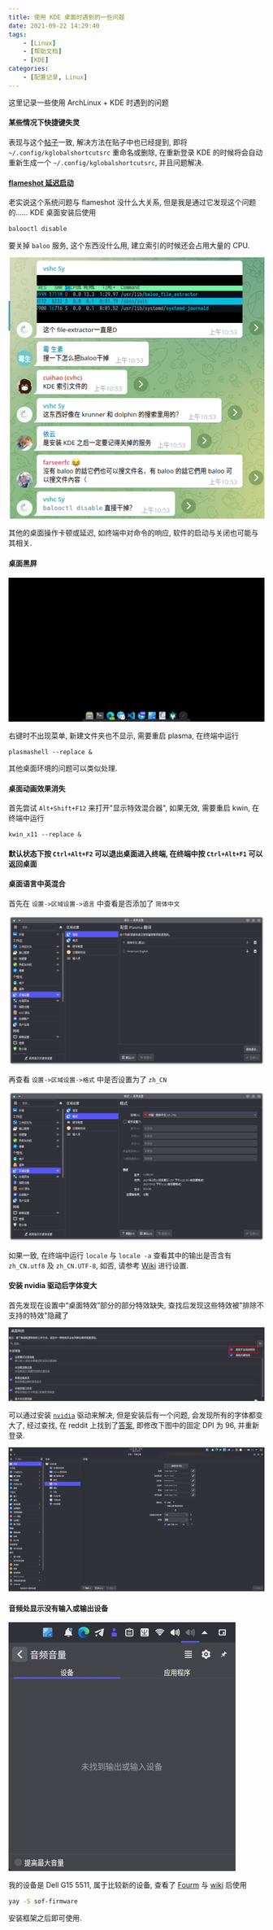 ```yaml
---
title: 使用 KDE 桌面时遇到的一些问题
date: 2021-09-22 14:29:40
tags: 
    - [Linux]
    - [帮助文档]
    - [KDE]
categories:
    - [配置记录, Linux]
---
```


这里记录一些使用 ArchLinux + KDE 时遇到的问题


<!-- more -->

#### 某些情况下快捷键失灵

表现与这个[帖子](https://forum.kde.org/viewtopic.php?f=17&t=166079)一致, 解决方法在贴子中也已经提到, 即将 `~/.config/kglobalshortcutsrc` 重命名或删除, 在重新登录 KDE 的时候将会自动重新生成一个 `~/.config/kglobalshortcutsrc`, 并且问题解决.

#### [flameshot 延迟启动](https://github.com/flameshot-org/flameshot/issues/1916)

老实说这个系统问题与 flameshot 没什么大关系, 但是我是通过它发现这个问题的……
KDE 桌面安装后使用
```bash
balooctl disable
```
要关掉 `baloo` 服务, 这个东西没什么用, 建立索引的时候还会占用大量的 CPU. 

![(重复利用图片)](https://raw.githubusercontent.com/syvshc/image/master/postimg/ArchLinux/chat.png)

其他的桌面操作卡顿或延迟, 如终端中对命令的响应, 软件的启动与关闭也可能与其相关.

#### 桌面黑屏

![](https://raw.githubusercontent.com/syvshc/image/master/postimg/KDEProblems/black.png)

右键时不出现菜单, 新建文件夹也不显示, 需要重启 plasma, 在终端中运行

```
plasmashell --replace &
```

其他桌面环境的问题可以类似处理.

#### 桌面动画效果消失

首先尝试 `Alt+Shift+F12` 来打开"显示特效混合器", 如果无效, 需要重启 kwin, 在终端中运行

```
kwin_x11 --replace &
```

#### 默认状态下按 `Ctrl+Alt+F2` 可以退出桌面进入终端, 在终端中按 `Ctrl+Alt+F1` 可以返回桌面

#### 桌面语言中英混合

首先在 `设置->区域设置->语言` 中查看是否添加了 `简体中文` 

![](https://raw.githubusercontent.com/syvshc/image/master/postimg/KDEProblems/language.png)

再查看 `设置->区域设置->格式` 中是否设置为了 `zh_CN`

![](https://raw.githubusercontent.com/syvshc/image/master/postimg/KDEProblems/region.png)

如果一致, 在终端中运行 `locale` 与 `locale -a` 查看其中的输出是否含有 `zh_CN.utf8` 及 `zh_CN.UTF-8`, 如否, 请参考 [Wiki](https://wiki.archlinux.org/title/Locale_(%E7%AE%80%E4%BD%93%E4%B8%AD%E6%96%87)#%E7%B3%BB%E7%BB%9F%E5%8C%BA%E5%9F%9F%E8%AE%BE%E7%BD%AE) 进行设置.

#### 安装 nvidia 驱动后字体变大

首先发现在设置中“桌面特效”部分的部分特效缺失, 查找后发现这些特效被"排除不支持的特效"隐藏了

![桌面特效](https://raw.githubusercontent.com/syvshc/image/master/postimg/KDEProblems/screeneffect.png)

可以通过安装 [`nvidia`](https://wiki.archlinux.org/title/NVIDIA_(%E7%AE%80%E4%BD%93%E4%B8%AD%E6%96%87)#%E5%AE%89%E8%A3%85) 驱动来解决, 但是安装后有一个问题, 会发现所有的字体都变大了, 经过查找, 在 reddit 上找到了[答案](https://www.reddit.com/r/kde/comments/8ywniu/kde_plasma_everything_is_larger_after/), 即修改下图中的固定 DPI 为 96, 并重新登录.

![fontsize](https://raw.githubusercontent.com/syvshc/image/master/postimg/KDEProblems/fontsize.png)

#### 音频处显示没有输入或输出设备

![桌面特效](https://raw.githubusercontent.com/syvshc/image/master/postimg/KDEProblems/no-sound.png)

我的设备是 Dell G15 5511, 属于比较新的设备, 查看了 [Fourm](https://forum.manjaro.org/t/i-have-no-sound/86412) 与 [wiki](https://wiki.archlinux.org/title/Advanced_Linux_Sound_Architecture#ALSA_firmware) 后使用 

```bash
yay -S sof-firmware
```

安装框架之后即可使用.